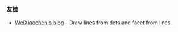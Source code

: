 ### 友链

+ [WeiXiaochen's blog](https://blog.weixiaochen.cn) - Draw lines from dots and facet from lines.